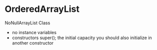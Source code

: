 # OrderedArrayList

NoNullArrayList Class
- no instance variables
- constructors
	super();
	the initial capacity you should also initialize in another constructor
 

